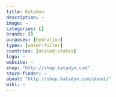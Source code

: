 ```yaml
---
title: Katadyn
description: ~
image: ~
categories: []
brands: []
purposes: [hydration]
types: [water-filter]
countries: [united-states]
logo: ~
website: ~
shop: "http://shop.katadyn.com"
store-finder: ~
about: "http://shop.katadyn.com/about/"
wiki: ~
---
```

